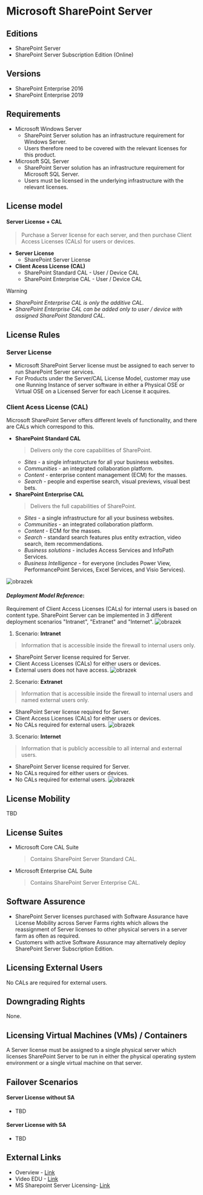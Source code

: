 # Microsoft SharePoint Server

## Editions
- SharePoint Server
- SharePoint Server Subscription Edition (Online)

## Versions
- SharePoint Enterprise 2016
- SharePoint Enterprise 2019

## Requirements
- Microsoft Windows Server
  - SharePoint Server solution has an infrastructure requirement for Windows Server.
  - Users therefore need to be covered with the relevant licenses for this product.
- Microsoft SQL Server
  - SharePoint Server solution has an infrastructure requirement for Microsoft SQL Server.
  - Users must be licensed in the underlying infrastructure with the relevant licenses.


## License model
#### **Server License + CAL**
> Purchase a Server license for each server, and then purchase Client Access Licenses (CALs) for users or devices.
- **Server License**
  - SharePoint Server License
- **Client Acess License (CAL)**
  - SharePoint Standard CAL - User / Device CAL
  - SharePoint Enterprise CAL - User / Device CAL
 
> [!WARNING]
> - *SharePoint Enterprise CAL is only the additive CAL.*
> - *SharePoint Enterprise CAL can be added only to user / device with assigned SharePoint Standard CAL.*

## License Rules
### **Server License**
- Microsoft SharePoint Server license must be assigned to each server to run SharePoint Server services.
- For Products under the Server/CAL License Model, customer may use one Running Instance of server software in either a Physical OSE or Virtual OSE on a Licensed Server for each License it acquires.

### **Client Acess License (CAL)**
Microsoft SharePoint Server offers different levels of functionality, and there are CALs which correspond to this.
- **SharePoint Standard CAL**
  > Delivers only the core capabilities of SharePoint.
  - *Sites* - a single infrastructure for all your business websites.
  - *Communities* - an integrated collaboration platform.
  - *Content* - enterprise content management (ECM) for the masses.
  - *Search* - people and expertise search, visual previews, visual best bets.
- **SharePoint Enterprise  CAL**
  >  Delivers the full capabilities of SharePoint.
  - *Sites* - a single infrastructure for all your business websites.
  - *Communities* - an integrated collaboration platform.
  - *Content* - ECM for the masses.
  - *Search* - standard search features plus entity extraction, video search, item recommendations.
  - *Business solutions* - includes Access Services and InfoPath Services.
  - *Business Intelligence* - for everyone (includes Power View, PerformancePoint Services, Excel Services, and Visio Services).

![obrazek](https://github.com/JiriSlof/KnowledgeBase/assets/168433423/2a66945f-305b-4dc1-9134-f41afe46c6c9)

#### *Deployment Model Reference*:
Requirement of Client Access Licenses (CALs) for internal users is based on content type.
SharePoint Server can be implemented in 3 different deployment scenarios "Intranet", "Extranet" and "Internet".
![obrazek](https://github.com/JiriSlof/KnowledgeBase/assets/168433423/a727843b-776b-4d62-8cff-21b1c04abb95)

1. Scenario: **Intranet**
  > Information that is accessible inside the firewall to internal users only.
  - SharePoint Server license required for Server.
  - Client Access Licenses (CALs) for either users or devices.
  - External users does not have access.
![obrazek](https://github.com/JiriSlof/KnowledgeBase/assets/168433423/02763c26-88f5-4ea9-acd6-7aad7bca5077)

2. Scenario: **Extranet**
  > Information that is accessible inside the firewall to internal users and named external users only.
  - SharePoint Server license required for Server.
  - Client Access Licenses (CALs) for either users or devices.
  - No CALs required for external users.
![obrazek](https://github.com/JiriSlof/KnowledgeBase/assets/168433423/533730f2-eec9-4a24-9a91-32c10fd60e65)

3. Scenario: **Internet**
  > Information that is publicly accessible to all internal and external users.
  - SharePoint Server license required for Server.
  - No CALs required for either users or devices.
  - No CALs required for external users.
![obrazek](https://github.com/JiriSlof/KnowledgeBase/assets/168433423/b36ece15-3ac4-46ee-9a6c-6ced4098cae8)


## License Mobility
TBD

## License Suites
- Microsoft Core CAL Suite
  > Contains SharePoint Server Standard CAL.
- Microsoft Enterprise CAL Suite
  > Contains SharePoint Server Enterprise CAL.

## Software Assurence
- SharePoint Server licenses purchased with Software Assurance have License Mobility across Server Farms rights which allows the reassignment of Server licenses to other physical servers in a server farm as often as required.
- Customers with active Software Assurance may alternatively deploy SharePoint Server Subscription Edition.

## Licensing External Users
No CALs are required for external users.

## Downgrading Rights
None.

## Licensing Virtual Machines (VMs) / Containers
A Server license must be assigned to a single physical server which licenses SharePoint Server to be run in either the physical operating system environment or a single virtual machine on that server.

## Failover Scenarios
####  Server License without SA
- TBD

####  Server License with SA
- TBD

## External Links
- Overview - [Link](https://getlicensingready.com/HandoutStore/SharePoint%20Server%202019%20v22.40.pdf)
- Video EDU - [Link](https://youtu.be/z9oeP8VHap4?si=JeLuv1IGVpeerItv)
- MS Sharepoint Server Licensing- [Link](https://download.microsoft.com/download/3/D/4/3D42BDC2-6725-4B29-B75A-A5B04179958B/Licensing_Microsoft_SharePoint_Server.pdf)
